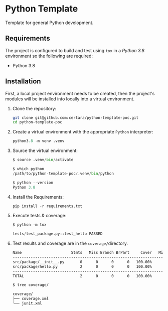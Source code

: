 # Python Template

Template for general Python development.

## Requirements

The project is configured to build and test using `tox` in a _Python 3.8_ environment so the following are required:

- Python 3.8

## Installation

First, a local project environment needs to be created, then the project's modules will be installed into locally into a virtual environment.

1. Clone the repository:

   ```sh
   git clone git@github.com:certara/python-template-poc.git
   cd python-template-poc
   ```

1. Create a virtual environment with the appropriate `Python` interpreter:

   ```python
   python3.8 -m venv .venv
   ```

1. Source the virtual environment:

   ```python
   $ source .venv/bin/activate

   $ which python
   /path/to/python-template-poc/.venv/bin/python

   $ python --version
   Python 3.8
   ```

1. Install the Requirements:

   ```python
   pip install -r requirements.txt
   ```

1. Execute tests & coverage:

   ```python
   $ python -m tox

   tests/test_package.py::test_hello PASSED                               [100%]

   ```

1. Test results and coverage are in the `coverage/`directory.

   ```sh
   Name                      Stmts   Miss Branch BrPart     Cover   Missing
   ------------------------------------------------------------------------
   src/package/__init__.py       0      0      0      0   100.00%
   src/package/hello.py          2      0      0      0   100.00%
   ------------------------------------------------------------------------
   TOTAL                         2      0      0      0   100.00%

   $ tree coverage/

   coverage/
   ├── coverage.xml
   └── junit.xml

   ```
